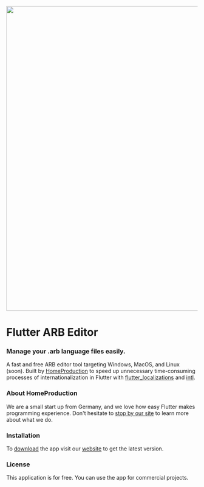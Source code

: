 <p align="center"><img src="https://arb.hmprdctn.de/assets/images/ad_banner.png?" width="800px"></p>

# Flutter ARB Editor
### Manage your .arb language files easily.

A fast and free ARB editor tool targeting Windows, MacOS, and Linux (soon). Built by [HomeProduction](https://hmprdctn.de) to speed up unnecessary time-consuming processes of internationalization in Flutter with [flutter_localizations](https://docs.flutter.dev/development/accessibility-and-localization/internationalization) and [intl](https://pub.dev/packages/intl).

### About HomeProduction
We are a small start up from Germany, and we love how easy Flutter makes programming experience. Don't hesitate to [stop by our site](https://hmprdctn.de) to learn more about what we do.

### Installation
To [download](https://arb.hmprdctn.de/start/) the app visit our [website](https://arb.hmprdctn.de/) to get the latest version.

### License

This application is for free. You can use the app for commercial projects.
